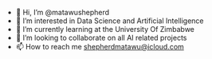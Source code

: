 - 👋 Hi, I’m @matawushepherd
- 👀 I’m interested in Data Science and Artificial Intelligence
- 🌱 I’m currently learning at the University Of Zimbabwe
- 💞️ I’m looking to collaborate on all AI related projects
- 📫 How to reach me shepherdmatawu@icloud.com

<!---
matawushepherd/matawushepherd is a ✨ special ✨ repository because its `README.md` (this file) appears on your GitHub profile.
You can click the Preview link to take a look at your changes.
--->
